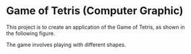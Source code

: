 # Game of Tetris (Computer Graphic)

This project is to create an application of the Game of Tetris, as shown in the following figure. 


The game involves playing with different shapes. 
